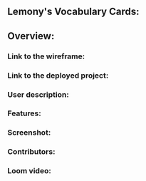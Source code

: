 <h2>Lemony's Vocabulary Cards:</h2>

<h2>Overview:</h2>

<h3>Link to the wireframe:</h3>
<h3>Link to the deployed project:</h3>
<h3>User description:</h3>
<h3>Features:</h3>
<h3>Screenshot:</h3>
<h3>Contributors:</h3>
<h3>Loom video:</h3>
